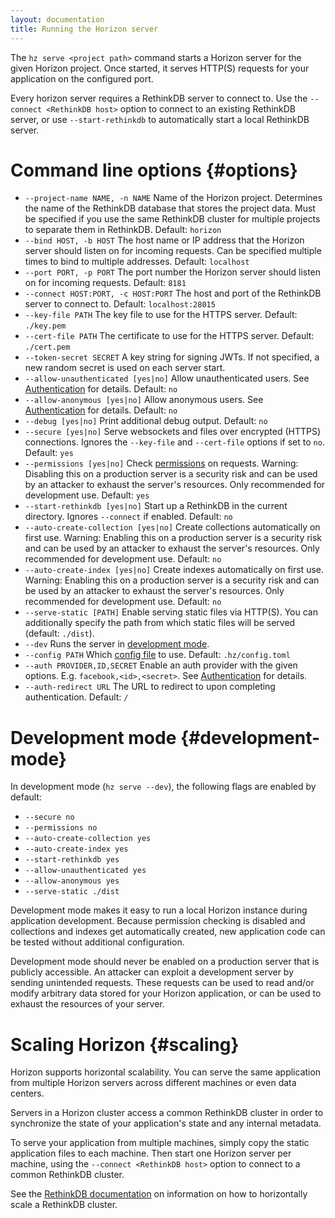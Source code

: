 ```yaml
---
layout: documentation
title: Running the Horizon server 
---
```


The `hz serve <project path>` command starts a Horizon server for the given Horizon project. Once started, it serves HTTP(S) requests for your application on the configured port.

Every horizon server requires a RethinkDB server to connect to. Use the `--connect <RethinkDB host>` option to connect to an existing RethinkDB server, or use `--start-rethinkdb` to automatically start a local RethinkDB server.

# Command line options {#options}

* `--project-name NAME, -n NAME` Name of the Horizon project. Determines the name of the RethinkDB database that stores the project data. Must be specified if you use the same RethinkDB cluster for multiple projects to separate them in RethinkDB. Default: `horizon`
* `--bind HOST, -b HOST` The host name or IP address that the Horizon server should listen on for incoming requests. Can be specified multiple times to bind to multiple addresses. Default: `localhost`
* `--port PORT, -p PORT` The port number the Horizon server should listen on for incoming requests. Default: `8181`
* `--connect HOST:PORT, -c HOST:PORT` The host and port of the RethinkDB server to connect to. Default: `localhost:28015`
* `--key-file PATH` The key file to use for the HTTPS server. Default: `./key.pem`
* `--cert-file PATH` The certificate to use for the HTTPS server. Default: `./cert.pem`
* `--token-secret SECRET` A key string for signing JWTs. If not specified, a new random secret is used on each server start.
* `--allow-unauthenticated [yes|no]` Allow unauthenticated users. See [Authentication][auth] for details. Default: `no`
* `--allow-anonymous [yes|no]` Allow anonymous users. See [Authentication][auth] for details. Default: `no`
* `--debug [yes|no]` Print additional debug output. Default: `no`
* `--secure [yes|no]` Serve websockets and files over encrypted (HTTPS) connections. Ignores the `--key-file` and `--cert-file` options if set to `no`. Default: `yes`
* `--permissions [yes|no]` Check [permissions][permissions] on requests. Warning: Disabling this on a production server is a security risk and can be used by an attacker to exhaust the server's resources. Only recommended for development use. Default: `yes`
* `--start-rethinkdb [yes|no]` Start up a RethinkDB in the current directory. Ignores `--connect` if enabled. Default: `no`
* `--auto-create-collection [yes|no]` Create collections automatically on first use. Warning: Enabling this on a production server is a security risk and can be used by an attacker to exhaust the server's resources. Only recommended for development use. Default: `no`
* `--auto-create-index [yes|no]` Create indexes automatically on first use. Warning: Enabling this on a production server is a security risk and can be used by an attacker to exhaust the server's resources. Only recommended for development use.  Default: `no`
* `--serve-static [PATH]` Enable serving static files via HTTP(S). You can additionally specify the path from which static files will be served (default: `./dist`).
* `--dev` Runs the server in [development mode](#development-mode).
* `--config PATH` Which [config file][config-file] to use. Default: `.hz/config.toml`
* `--auth PROVIDER,ID,SECRET` Enable an auth provider with the given options. E.g. `facebook,<id>,<secret>`. See [Authentication][auth] for details.
* `--auth-redirect URL` The URL to redirect to upon completing authentication. Default: `/`

[auth]: /authentication
[config-file]: /config-file
[permissions]: /permissions

# Development mode {#development-mode}

In development mode (`hz serve --dev`), the following flags are enabled by default:
* `--secure no`
* `--permissions no`
* `--auto-create-collection yes`
* `--auto-create-index yes`
* `--start-rethinkdb yes`
* `--allow-unauthenticated yes`
* `--allow-anonymous yes`
* `--serve-static ./dist`

Development mode makes it easy to run a local Horizon instance during application development. Because permission checking is disabled and collections and indexes get automatically created, new application code can be tested without additional configuration.

Development mode should never be enabled on a production server that is publicly accessible. An attacker can exploit a development server by sending unintended requests. These requests can be used to read and/or modify arbitrary data stored for your Horizon application, or can be used to exhaust the resources of your server.

# Scaling Horizon {#scaling}

Horizon supports horizontal scalability. You can serve the same application from multiple Horizon servers across different machines or even data centers.

Servers in a Horizon cluster access a common RethinkDB cluster in order to synchronize the state of your application's state and any internal metadata.

To serve your application from multiple machines, simply copy the static application files to each machine. Then start one Horizon server per machine, using the `--connect <RethinkDB host>` option to connect to a common RethinkDB cluster.

See the [RethinkDB documentation][rethinkdb-scaling] on information on how to horizontally scale a RethinkDB cluster.

[rethinkdb-scaling]: http://www.rethinkdb.com/docs/sharding-and-replication/
